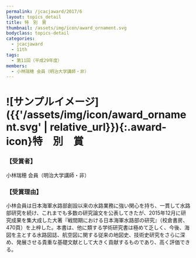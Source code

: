 ```yaml
---
permalink: /jcacjaward/2017/6
layout: topics_detail
title: 特　別　賞
thumbnail: /assets/img/icon/award_ornament.svg
bodyclass: topics-detail
categories:
  - jcacjaward
  - 11th
tags:
  - 第11回（平成29年度）
members:
  - 小林瑞穂 会員（明治大学講師・非）
---
```


# ![サンプルイメージ]({{'/assets/img/icon/award_ornament.svg' | relative_url}}){:.award-icon}特　別　賞

### 【受賞者】

小林瑞穂 会員（明治大学講師・非）

### 【受賞理由】

小林会員は日本海軍水路部創設以来の水路業務に強い関心を持ち、一貫して水路部研究を続け、これまでも多数の研究論文を公表してきたが、2015年12月に研究成果を集大成した大著『戦間期における日本海軍水路部の研究』（校倉書房、470頁）を上梓した。本書は、他に類する学術研究書は極めて乏しく、今後、海図を主とする水路図誌、航空図に関する従来の地図史、技術史研究をさらに深め、発展させる貴重な基礎文献として大きく貢献するものであり、高く評価できる。
